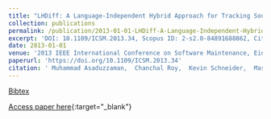 ```yaml
---
title: "LHDiff: A Language-Independent Hybrid Approach for Tracking Source Code Lines"
collection: publications
permalink: /publication/2013-01-01-LHDiff-A-Language-Independent-Hybrid-Approach-for-Tracking-Source-Code-Lines
excerpt: 'DOI: 10.1109/ICSM.2013.34, Scopus ID: 2-s2.0-84891688862, Cited by: 15'
date: 2013-01-01
venue: '2013 IEEE International Conference on Software Maintenance, Eindhoven, The Netherlands, September 22-28, 2013'
paperurl: 'https://doi.org/10.1109/ICSM.2013.34'
citation: ' Muhammad Asaduzzaman,  Chanchal Roy,  Kevin Schneider,  Massimiliano Di Penta, &quot;LHDiff: A Language-Independent Hybrid Approach for Tracking Source Code Lines.&quot; 2013 IEEE International Conference on Software Maintenance, Eindhoven, The Netherlands, September 22-28, 2013, 2013.'
---
```

[Bibtex](https://dblp.org/rec/bib/conf/icsm/AsaduzzamanRSP13)

[Access paper here](https://doi.org/10.1109/ICSM.2013.34){:target="_blank"}
